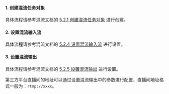 #### 1. 创建混流任务对象

具体流程请参考混流文档的 [5.2.1 创建混流任务对象](!Other_Functions/Mixer#5_2_1) 进行创建。

#### 2. 设置混流输入流

具体流程请参考混流文档的 [5.2.4 设置混流输入流](!Other_Functions/Mixer#5_2_4) 进行设置。

#### 3. 设置混流输出

具体流程请参考混流文档的 [5.2.5 设置混流输出](!Other_Functions/Mixer#5_2_5) 进行设置。

<div class="mk-hint">


第三方平台直播间的地址可以通过设置混流输出中的参数进行配置，直播间地址格式一般为：`rtmp://xxxx`。
</div>
